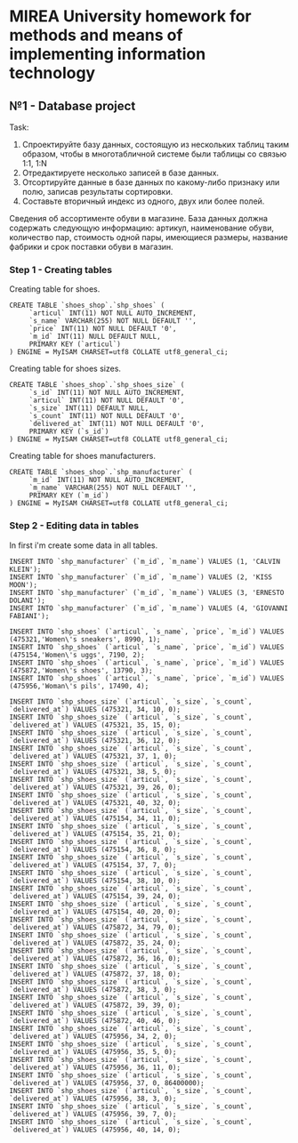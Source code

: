 # MIREA University homework for methods and means of implementing information technology

## №1 - Database project

Task:
1. Спроектируйте базу данных, состоящую из нескольких таблиц таким образом, чтобы в многотабличной системе были таблицы со связью 1:1, 1:N
2. Отредактируете несколько записей в базе данных.
3. Отсортируйте данные в базе данных по какому-либо признаку или полю, записав результаты сортировки.
4. Составьте вторичный индекс из одного, двух или более полей.

Сведения об ассортименте обуви в магазине. База данных должна содержать следующую информацию: артикул, наименование обуви, количество пар, стоимость одной пары, имеющиеся размеры, название фабрики и срок поставки обуви в магазин.

### Step 1 - Creating tables

Creating table for shoes.
```
CREATE TABLE `shoes_shop`.`shp_shoes` (
     `articul` INT(11) NOT NULL AUTO_INCREMENT,
     `s_name` VARCHAR(255) NOT NULL DEFAULT '',
     `price` INT(11) NOT NULL DEFAULT '0',
     `m_id` INT(11) NULL DEFAULT NULL,
     PRIMARY KEY (`articul`)
) ENGINE = MyISAM CHARSET=utf8 COLLATE utf8_general_ci;
```

Creating table for shoes sizes.
```
CREATE TABLE `shoes_shop`.`shp_shoes_size` (
     `s_id` INT(11) NOT NULL AUTO_INCREMENT,
     `articul` INT(11) NOT NULL DEFAULT '0',
     `s_size` INT(11) DEFAULT NULL,
     `s_count` INT(11) NOT NULL DEFAULT '0',
     `delivered_at` INT(11) NOT NULL DEFAULT '0',
     PRIMARY KEY (`s_id`)
) ENGINE = MyISAM CHARSET=utf8 COLLATE utf8_general_ci;
```

Creating table for shoes manufacturers.
```
CREATE TABLE `shoes_shop`.`shp_manufacturer` (
     `m_id` INT(11) NOT NULL AUTO_INCREMENT,
     `m_name` VARCHAR(255) NOT NULL DEFAULT '',
     PRIMARY KEY (`m_id`)
) ENGINE = MyISAM CHARSET=utf8 COLLATE utf8_general_ci;
```

### Step 2 - Editing data in tables

In first i'm create some data in all tables.
```
INSERT INTO `shp_manufacturer` (`m_id`, `m_name`) VALUES (1, 'CALVIN KLEIN');
INSERT INTO `shp_manufacturer` (`m_id`, `m_name`) VALUES (2, 'KISS MOON');
INSERT INTO `shp_manufacturer` (`m_id`, `m_name`) VALUES (3, 'ERNESTO DOLANI');
INSERT INTO `shp_manufacturer` (`m_id`, `m_name`) VALUES (4, 'GIOVANNI FABIANI');
```
```
INSERT INTO `shp_shoes` (`articul`, `s_name`, `price`, `m_id`) VALUES (475321,'Women\'s sneakers', 8990, 1);
INSERT INTO `shp_shoes` (`articul`, `s_name`, `price`, `m_id`) VALUES (475154,'Women\'s uggs', 7190, 2);
INSERT INTO `shp_shoes` (`articul`, `s_name`, `price`, `m_id`) VALUES (475872,'Women\'s shoes', 13790, 3);
INSERT INTO `shp_shoes` (`articul`, `s_name`, `price`, `m_id`) VALUES (475956,'Woman\'s pils', 17490, 4);
```
```
INSERT INTO `shp_shoes_size` (`articul`, `s_size`, `s_count`, `delivered_at`) VALUES (475321, 34, 10, 0);
INSERT INTO `shp_shoes_size` (`articul`, `s_size`, `s_count`, `delivered_at`) VALUES (475321, 35, 15, 0);
INSERT INTO `shp_shoes_size` (`articul`, `s_size`, `s_count`, `delivered_at`) VALUES (475321, 36, 12, 0);
INSERT INTO `shp_shoes_size` (`articul`, `s_size`, `s_count`, `delivered_at`) VALUES (475321, 37, 1, 0);
INSERT INTO `shp_shoes_size` (`articul`, `s_size`, `s_count`, `delivered_at`) VALUES (475321, 38, 5, 0);
INSERT INTO `shp_shoes_size` (`articul`, `s_size`, `s_count`, `delivered_at`) VALUES (475321, 39, 26, 0);
INSERT INTO `shp_shoes_size` (`articul`, `s_size`, `s_count`, `delivered_at`) VALUES (475321, 40, 32, 0);
INSERT INTO `shp_shoes_size` (`articul`, `s_size`, `s_count`, `delivered_at`) VALUES (475154, 34, 11, 0);
INSERT INTO `shp_shoes_size` (`articul`, `s_size`, `s_count`, `delivered_at`) VALUES (475154, 35, 21, 0);
INSERT INTO `shp_shoes_size` (`articul`, `s_size`, `s_count`, `delivered_at`) VALUES (475154, 36, 8, 0);
INSERT INTO `shp_shoes_size` (`articul`, `s_size`, `s_count`, `delivered_at`) VALUES (475154, 37, 7, 0);
INSERT INTO `shp_shoes_size` (`articul`, `s_size`, `s_count`, `delivered_at`) VALUES (475154, 38, 10, 0);
INSERT INTO `shp_shoes_size` (`articul`, `s_size`, `s_count`, `delivered_at`) VALUES (475154, 39, 24, 0);
INSERT INTO `shp_shoes_size` (`articul`, `s_size`, `s_count`, `delivered_at`) VALUES (475154, 40, 20, 0);
INSERT INTO `shp_shoes_size` (`articul`, `s_size`, `s_count`, `delivered_at`) VALUES (475872, 34, 79, 0);
INSERT INTO `shp_shoes_size` (`articul`, `s_size`, `s_count`, `delivered_at`) VALUES (475872, 35, 24, 0);
INSERT INTO `shp_shoes_size` (`articul`, `s_size`, `s_count`, `delivered_at`) VALUES (475872, 36, 16, 0);
INSERT INTO `shp_shoes_size` (`articul`, `s_size`, `s_count`, `delivered_at`) VALUES (475872, 37, 18, 0);
INSERT INTO `shp_shoes_size` (`articul`, `s_size`, `s_count`, `delivered_at`) VALUES (475872, 38, 3, 0);
INSERT INTO `shp_shoes_size` (`articul`, `s_size`, `s_count`, `delivered_at`) VALUES (475872, 39, 39, 0);
INSERT INTO `shp_shoes_size` (`articul`, `s_size`, `s_count`, `delivered_at`) VALUES (475872, 40, 46, 0);
INSERT INTO `shp_shoes_size` (`articul`, `s_size`, `s_count`, `delivered_at`) VALUES (475956, 34, 2, 0);
INSERT INTO `shp_shoes_size` (`articul`, `s_size`, `s_count`, `delivered_at`) VALUES (475956, 35, 5, 0);
INSERT INTO `shp_shoes_size` (`articul`, `s_size`, `s_count`, `delivered_at`) VALUES (475956, 36, 11, 0);
INSERT INTO `shp_shoes_size` (`articul`, `s_size`, `s_count`, `delivered_at`) VALUES (475956, 37, 0, 86400000);
INSERT INTO `shp_shoes_size` (`articul`, `s_size`, `s_count`, `delivered_at`) VALUES (475956, 38, 3, 0);
INSERT INTO `shp_shoes_size` (`articul`, `s_size`, `s_count`, `delivered_at`) VALUES (475956, 39, 7, 0);
INSERT INTO `shp_shoes_size` (`articul`, `s_size`, `s_count`, `delivered_at`) VALUES (475956, 40, 14, 0);
```
